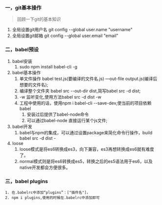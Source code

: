 ### 一，git基本操作
>回顾一下git的基本知识

1. 全局设置git用户名 git config --global user.name "username"
2. 全局设置git邮箱 git config --global user.email "email"

### 二，babel预设
1. babel安装
    1. sudo npm install babel-cli -g
2. babel基本操作
    1. 单文件操作   babel  test.js(要编译的文件名.js) —out-file output.js(编译后想要的文件名);
    2. 编译整个文件夹 babel src --out-dir dist,简写babel src -d dist;
    3. -w 监听变化,使用方法babel src -d dist -w
    4. 工程中使用的话，使用npm i babel-cli --save-dev,使当前的项目依赖babel
        1. 安装过后提供了babel-node命令
        2. 可以通过babel-node 直接运行某个js文件;
3. babel开发
    1. babel与npm的集成，可以通过设置package来简化命令行操作，build babel src -d dist -
4. loose
    1. loose模式是将es6转换成es3，向下兼容，es3再想转换成es6就有难度了。
    2. normal模式则是将es6转换成es5，转换之后的es5语法用于es6，以及native开发都会方便很多。

### 三，babel plugins
    1. 在.babelrc中添加“plugins”：["插件名"]，
    2. npm i plugins,使用的时候在.babelrc中添加即可
